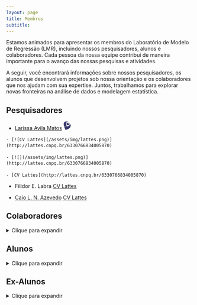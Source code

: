 ```yaml
---
layout: page
title: Membros
subtitle:
---
```


Estamos animados para apresentar os membros do Laboratório de Modelo de Regressão (LMR), incluindo nossos pesquisadores, alunos e colaboradores. Cada pessoa da nossa equipe contribui de maneira importante para o avanço das nossas pesquisas e atividades.

A seguir, você encontrará informações sobre nossos pesquisadores, os alunos que desenvolvem projetos sob nossa orientação e os colaboradores que nos ajudam com sua expertise. Juntos, trabalhamos para explorar novas fronteiras na análise de dados e modelagem estatística.


## Pesquisadores

- [Larissa Avila Matos](https://larissamatos.github.io/) <a href="http://lattes.cnpq.br/6330766834005870">
  <img src="/assets/img/lattes.png" alt="" width="20"/>
</a>

    - [![CV Lattes](/assets/img/lattes.png)](http://lattes.cnpq.br/6330766834005870)

    - [![](/assets/img/lattes.png)](http://lattes.cnpq.br/6330766834005870)

    - [CV Lattes](http://lattes.cnpq.br/6330766834005870)

- Filidor E. Labra
    [CV Lattes](http://lattes.cnpq.br/2684306148446558)

- [Caio L. N. Azevedo](https://www.ime.unicamp.br/~cnaber/)
    [CV Lattes](http://lattes.cnpq.br/0856524274837137)

## Colaboradores
<details>
  <summary>Clique para expandir</summary>
  <ul>
    <li> Prof. Ming-Hui Chen, Department of Statistics, University of Connecticut - UCONN, USA </li>
    <li> Prof. Mauricio Castro Cepero, Departamento de Estadística, Pontificia Universidad Católica de Chile, Santiago, Chile </li>
    <li> Prof. Víctor Hugo Lachos Dávila, Department of Statistics, University of Connecticut - UCONN, USA </li>
    <li> Prof. Celso Rômulo Barbosa Cabral, Departamento de Estatística, Universidade Federal do Amazonas - UFAM </li>
    <li> Prof. Marcos Oliveira Prates, Departamento de Estatística, Universidade Federal de Minas Gerais - UFMG </li>
    <li> Prof. Christian Eduardo Galarza Morales, ESPOL Polytechnic University - Escuela Superior Politécnica del Litoral, ESPOL - Facultad de Ciencias Naturales y Matemáticas, FCNM </li>
    <li> Profa. Fernanda Lang Schumacher: The Ohio State University, Columbus, Ohio/EUA </li>
  </ul>
</details>

## Alunos
<details>
  <summary>Clique para expandir</summary>
  <ul>
    <li> Amanda Merian Freitas Mendes </li>
    <li> Áurea Fonseca Lopes Galindo </li>
    <li> Carina Brunehilde Pinto da Silva</li>
    <li> João Victor Bastos de Freitas </li>
    <li> Katherine Andreina Loor Valeriano</li>
    <li> Keyliane Travassos de Castro</li>
    <li> Francisco Hildemar Calixto de Alencar</li>
    <li> Matheus Oliveira de Castro</li>
  </ul>
</details>

## Ex-Alunos
<details>
  <summary>Clique para expandir</summary>
  <ul>
    <li> Christian Eduardo Galarza Morales</li>
    <li> David Esteban Sanchez Vega</li>
    <li> Jose Alejandro Ordoñez</li>
    <li> Letícia Bettine Infante</li>
    <li> Marcela Nuñez Lemus</li>
    <li> Thalita do Bem Mattos</li>
    <li> Vitor Macedo Rocha</li>
  </ul>
</details>
